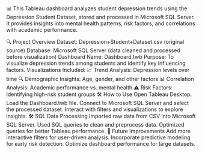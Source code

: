 📊 This Tableau dashboard analyzes student depression trends using the Depression Student Dataset, stored and processed in Microsoft SQL Server. It provides insights into mental health patterns, risk factors, and correlations with academic performance.

🔍 Project Overview
Dataset: Depression+Student+Dataset.csv (original source)
Database: Microsoft SQL Server (data cleaned and processed before visualization)
Dashboard Name: Dashboard.twb
Purpose: To visualize depression trends among students and identify key influencing factors.
Visualizations Included:
📈 Trend Analysis: Depression levels over time
🔍 Demographic Insights: Age, gender, and other factors
📊 Correlation Analysis: Academic performance vs. mental health
⚠️ Risk Factors: Identifying high-risk student groups
🛠 How to Use
Open Tableau Desktop.
Load the Dashboard.twb file.
Connect to Microsoft SQL Server and select the processed dataset.
Interact with filters and visualizations to explore insights.
🛠 SQL Data Processing
Imported raw data from CSV into Microsoft SQL Server.
Used SQL queries to clean and preprocess data.
Optimized queries for better Tableau performance.
🚀 Future Improvements
Add more interactive filters for user-driven analysis.
Incorporate predictive modeling for early risk detection.
Optimize dashboard performance for large datasets.
